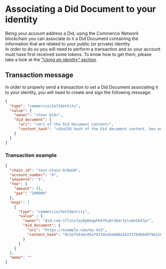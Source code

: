 # Associating a Did Document to your identity 
Being your account address a Did, using the Commercio Network blockchain you can associate to it a Did Document
containing the information that are related to your public (or private) identity.  
In order to do so you will need to perform a transaction and so your account must have first received some tokens. To
know how to get them, please take a look at the [*"Using an identity"* section](create-an-identity.md#using-an-identity). 

## Transaction message
In order to properly send a transaction to set a Did Document associating it to your identity, you will need
to create and sign the following message:

```json
{
  "type": "commercio/SetIdentity",
  "value": {
    "owner": "<Your Did>",
    "did_document": {
      "uri": "<Uri of the Did Document content>",
      "content_hash": "<Sha256 hash of the Did document content, hex encoded>"
    }
  }
}
```

### Transaction example
```json
{
  "chain_id": "test-chain-GrNuU0",
  "account_number": "0",
  "sequence": "1",
  "fee": {
    "amount": [],
    "gas": "200000"
  },
  "msgs": [
    {
      "type": "commercio/SetIdentity",
      "value" : {
        "owner": "did:com:1flzcn7yy9p04qwhh67hu8r38ar7ylxde2k47pr",
        "did_document": {
          "uri": "https://example.com/my-did",
          "content_hash": "9c5ef543dc05e7927da16e8d8a24372f0d064979e226a70cdea40a031d1daf51"
        }
      }
    }
  ],
  "memo": ""
}
```